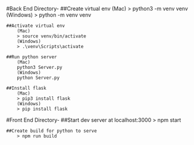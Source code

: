 #Back End Directory-
    ##Create virtual env
        (Mac)
        > python3 -m venv venv
        (Windows)
        > python -m venv venv

    ##Activate virtual env
        (Mac)
        > source venv/bin/activate
        (Windows)
        > .\venv\Scripts\activate
    
    ##Run python server
        (Mac)
        python3 Server.py
        (Windows)
        python Server.py

    ##Install flask
        (Mac)
        > pip3 install flask
        (Windows)
        > pip install flask

#Front End Directory-
    ##Start dev server at localhost:3000
        > npm start
    
    ##Create build for python to serve
        > npm run build
